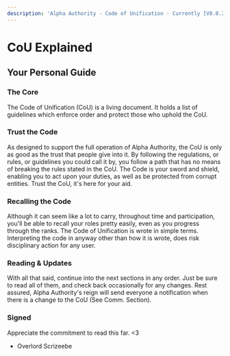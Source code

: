 ```yaml
---
description: 'Alpha Authority - Code of Unification - Currently [V0.0.23]'
---
```


# CoU Explained

## Your Personal Guide

### The Core

The Code of Unification \(CoU\) is a living document. It holds a list of guidelines which enforce order and protect those who uphold the CoU.

### Trust the Code

As designed to support the full operation of Alpha Authority, the CoU is only as good as the trust that people give into it. By following the regulations, or rules, or guidelines you could call it by, you follow a path that has no means of breaking the rules stated in the CoU. The Code is your sword and shield, enabling you to act upon your duties, as well as be protected from corrupt entities. Trust the CoU, it's here for your aid.

### Recalling the Code

Although it can seem like a lot to carry, throughout time and participation, you'll be able to recall your roles pretty easily, even as you progress through the ranks. The Code of Unification is wrote in simple terms. Interpreting the code in anyway other than how it is wrote, does risk disciplinary action for any user.

### Reading & Updates

With all that said, continue into the next sections in any order. Just be sure to read all of them, and check back occasionally for any changes. Rest assured, Alpha Authority's reign will send everyone a notification when there is a change to the CoU \(See Comm. Section\).

### Signed

Appreciate the commitment to read this far. &lt;3

* Overlord Scrizeebe

